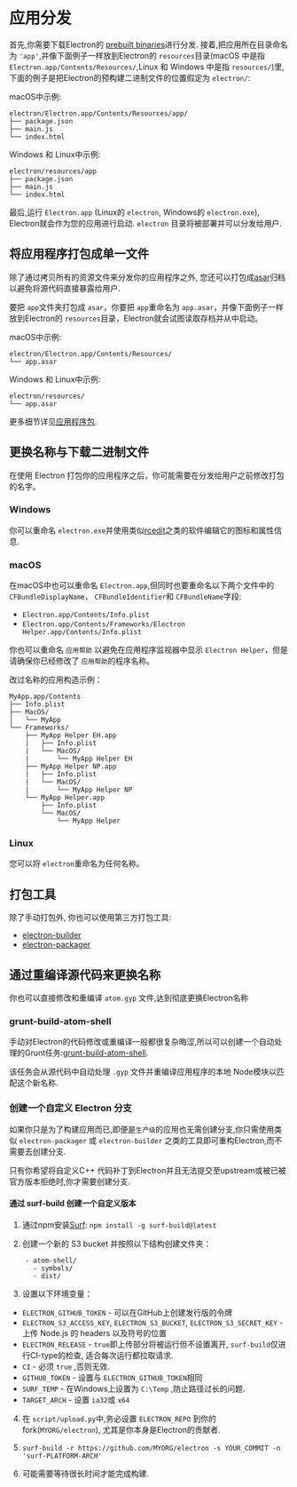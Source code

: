 # 应用分发
首先,你需要下载Electron的 [prebuilt binaries](https://github.com/electron/electron/releases)进行分发. 
接着,把应用所在目录命名为 `'app'`,并像下面例子一样放到Electron的 `resources`目录(macOS 中是指 `Electron.app/Contents/Resources/`,Linux 和 Windows 中是指 `resources/`)里,下面的例子是把Electron的预构建二进制文件的位置假定为 `electron/`:

macOS中示例:
```text
electron/Electron.app/Contents/Resources/app/
├── package.json
├── main.js
└── index.html
```

Windows 和 Linux中示例:
```text
electron/resources/app
├── package.json
├── main.js
└── index.html
```
最后,运行 `Electron.app` (Linux的 `electron`, Windows的 `electron.exe`), Electron就会作为您的应用进行启动.  `electron` 目录将被部署并可以分发给用户.

## 将应用程序打包成单一文件

除了通过拷贝所有的资源文件来分发你的应用程序之外, 您还可以打包成[asar](https://github.com/electron/asar)归档以避免将源代码直接暴露给用户.

要把 `app`文件夹打包成 `asar`，你要把 `app`重命名为 `app.asar`，并像下面例子一样放到Electron的 `resources`目录，Electron就会试图读取存档并从中启动。

macOS中示例:
```text
electron/Electron.app/Contents/Resources/
└── app.asar
```

Windows 和 Linux中示例:
```text
electron/resources/
└── app.asar
```

更多细节详见[应用程序包](application-packaging.md).        

## 更换名称与下载二进制文件

在使用 Electron 打包你的应用程序之后，你可能需要在分发给用户之前修改打包的名字。

### Windows

你可以重命名 `electron.exe`并使用类似[rcedit](https://github.com/atom/rcedit)之类的软件编辑它的图标和属性信息.

### macOS

在macOS中也可以重命名 `Electron.app`,但同时也要重命名以下两个文件中的 `CFBundleDisplayName`， `CFBundleIdentifier`和 `CFBundleName`字段:

* `Electron.app/Contents/Info.plist`
* `Electron.app/Contents/Frameworks/Electron Helper.app/Contents/Info.plist`

你也可以重命名 `应用帮助` 以避免在应用程序监视器中显示 `Electron Helper`，但是请确保你已经修改了 `应用帮助`的程序名称。

改过名称的应用构造示例：
```
MyApp.app/Contents
├── Info.plist
├── MacOS/
│   └── MyApp
└── Frameworks/
    ├── MyApp Helper EH.app
    |   ├── Info.plist
    |   └── MacOS/
    |       └── MyApp Helper EH
    ├── MyApp Helper NP.app
    |   ├── Info.plist
    |   └── MacOS/
    |       └── MyApp Helper NP
    └── MyApp Helper.app
        ├── Info.plist
        └── MacOS/
            └── MyApp Helper
```

### Linux

您可以将 `electron`重命名为任何名称。

## 打包工具

除了手动打包外, 你也可以使用第三方打包工具:

* [electron-builder](https://github.com/electron-userland/electron-builder)
* [electron-packager](https://github.com/electron-userland/electron-packager)

## 通过重编译源代码来更换名称

你也可以直接修改和重编译 `atom.gyp` 文件,达到彻底更换Electron名称

### grunt-build-atom-shell

手动对Electron的代码修改或重编译一般都很复杂晦涩,所以可以创建一个自动处理的Grunt任务:[grunt-build-atom-shell](https://github.com/paulcbetts/grunt-build-atom-shell).

该任务会从源代码中自动处理 `.gyp` 文件并重编译应用程序的本地 Node模块以匹配这个新名称.

### 创建一个自定义 Electron 分支

如果你只是为了构建应用而已,即便是`生产级`的应用也无需创建分支,你只需使用类似 `electron-packager` 或 `electron-builder` 之类的工具即可重构Electron,而不需要去创建分支.

只有你希望将自定义C++ 代码补丁到Electron并且无法提交至upstream或被已被官方版本拒绝时,你才需要创建分支.

#### 通过 surf-build 创建一个自定义版本

1. 通过npm安装[Surf](https://github.com/surf-build/surf): 
`npm install -g surf-build@latest`

2. 创建一个新的 S3 bucket 并按照以下结构创建文件夹：

```
    - atom-shell/
      - symbols/
      - dist/
```

3. 设置以下环境变量：

  * `ELECTRON_GITHUB_TOKEN` - 可以在GitHub上创建发行版的令牌
  * `ELECTRON_S3_ACCESS_KEY`, `ELECTRON_S3_BUCKET`, `ELECTRON_S3_SECRET_KEY` - 上传 Node.js 的 headers 以及符号的位置
  * `ELECTRON_RELEASE` - `true`即上传部分将被运行但不设置离开, `surf-build`仅进行CI-type的检查, 适合每次运行都拉取请求.
  * `CI` -  必须 `true` ,否则无效.
  * `GITHUB_TOKEN` - 设置与 `ELECTRON_GITHUB_TOKEN`相同
  * `SURF_TEMP` -  在Windows上设置为 `C:\Temp` ,防止路径过长的问题.
  * `TARGET_ARCH` - 设置 `ia32`或 `x64`  

4. 在 `script/upload.py`中,务必设置 `ELECTRON_REPO` 到你的fork(`MYORG/electron`), 尤其是你本身是Electron的贡献者.

5. `surf-build -r https://github.com/MYORG/electron -s YOUR_COMMIT -n 'surf-PLATFORM-ARCH'`

6. 可能需要等待很长时间才能完成构建.
